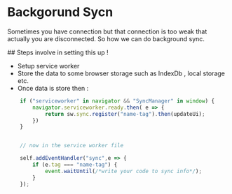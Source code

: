 # Backgorund Sycn

Sometimes you have connection but that connection is too weak that actually you are disconnected. 
So how we can do background sync.

## Steps involve in setting this up !

- Setup service worker
- Store the data to some browser storage such as IndexDb , local storage etc.
- Once data is store then :

```js
    if ("serviceworker" in navigator && "SyncManager" in window) {
        navigator.serviceworker.ready.then( e => {
            return sw.sync.register("name-tag").then(updateUi);
        })
    }


    // now in the service worker file

    self.addEventHandler("sync",e => {
        if (e.tag === "name-tag") {
            event.waitUntil(/*write your code to sync info*/);
        }
    });
```